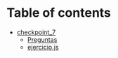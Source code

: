 # Table of contents

* [checkpoint\_7](README.md)
  * [Preguntas](checkpoint\_7/preguntas.md)
  * [ejercicio.js](checkpoint\_7/ejercicio.js)
